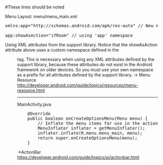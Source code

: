 
#These lines should be noted

Menu Layout:
menu/menu_main.xml

<pre>
xmlns:app="http://schemas.android.com/apk/res-auto" // New namespace

app:showAsAction="ifRoom" // using 'app' namespace
</pre>

Using XML attributes from the support library.
Notice that the showAsAction attribute above uses a custom namespace defined in the <menu> tag. This is necessary when using any XML attributes defined by the support library, because these attributes do not exist in the Android framework on older devices. So you must use your own namespace as a prefix for all attributes defined by the support library.
-> Menu Resource http://developer.android.com/guide/topics/resources/menu-resource.html

--------------------------------------------------------------------------------------------------------------------------------------------



MainActivity.java

<pre>
    @Override
    public boolean onCreateOptionsMenu(Menu menu) {
        // Inflate the menu items for use in the action bar
        MenuInflater inflater = getMenuInflater();
        inflater.inflate(R.menu.menu_main, menu);
        return super.onCreateOptionsMenu(menu);
    }
</pre>


->ActionBar
https://developer.android.com/guide/topics/ui/actionbar.html
